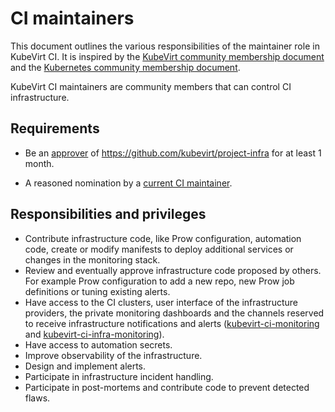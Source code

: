 # CI maintainers

This document outlines the various responsibilities of the maintainer role in
KubeVirt CI. It is inspired by the [KubeVirt community membership document] and
the [Kubernetes community membership document].

KubeVirt CI maintainers are community members that can control CI
infrastructure.

## Requirements

* Be an [approver] of https://github.com/kubevirt/project-infra for at least 1
month.

* A reasoned nomination by a [current CI maintainer].

## Responsibilities and privileges

* Contribute infrastructure code, like Prow configuration, automation code,
create or modify manifests to deploy additional services or changes in the
monitoring stack.
* Review and eventually approve infrastructure code proposed by others. For example
Prow configuration to add a new repo, new Prow job definitions or
tuning existing alerts.
* Have access to the CI clusters, user interface of the infrastructure providers,
the private monitoring dashboards and the channels reserved to receive
infrastructure notifications and alerts ([kubevirt-ci-monitoring] and
[kubevirt-ci-infra-monitoring]).
* Have access to automation secrets.
* Improve observability of the infrastructure.
* Design and implement alerts.
* Participate in infrastructure incident handling.
* Participate in post-mortems and contribute code to prevent detected flaws.


[KubeVirt community membership document]: https://github.com/kubevirt/community/blob/master/membership_policy.md
[Kubernetes community membership document]: https://github.com/kubernetes/community/blob/master/community-membership.md
[approver]: https://github.com/kubevirt/community/blob/master/membership_policy.md#approver
[current CI maintainer]: ../OWNERS_ALIASES
[kubevirt-ci-monitoring]: https://app.slack.com/client/T027F3GAJ/CTFN306KC
[kubevirt-ci-infra-monitoring]: https://app.slack.com/client/T027F3GAJ/C01MJUAT7GD
